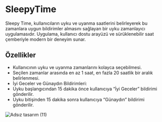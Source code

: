 # SleepyTime

Sleepy Time, kullanıcıların uyku ve uyanma saatlerini belirleyerek bu zamanlara uygun bildirimler almasını sağlayan bir uyku zamanlayıcı uygulamasıdır. Uygulama, kullanıcı dostu arayüzü ve sürüklenebilir saat çemberiyle modern bir deneyim sunar.

## Özellikler
- Kullanıcının uyku ve uyanma zamanlarını kolayca seçebilmesi.
- Seçilen zamanlar arasında en az 1 saat, en fazla 20 saatlik bir aralık belirlenmesi.
- İyi Geceler ve Günaydın Bildirimleri:
- Uyku başlangıcından 15 dakika önce kullanıcıya “İyi Geceler” bildirimi gönderilir.
- Uyku bitişinden 15 dakika sonra kullanıcıya “Günaydın” bildirimi gönderilir.


![Adsız tasarım (11)](https://github.com/user-attachments/assets/0a5705ff-f98c-4dd2-8f47-61790c9506df)
